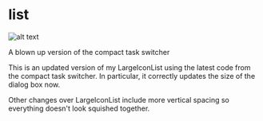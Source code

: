 # list

![alt text](https://github.com/nortexoid/LargeIconList/blob/master/Screenshot.jpg)

A blown up version of the compact task switcher

This is an updated version of my LargeIconList using the latest code from the compact task switcher. In particular, it correctly updates the size of the dialog box now. 

Other changes over LargeIconList include more vertical spacing so everything doesn't look squished together.
